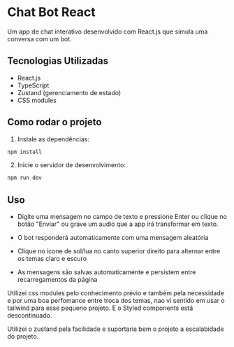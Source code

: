 # Chat Bot React

Um app de chat interativo desenvolvido com React.js que simula uma conversa com um bot.


## Tecnologias Utilizadas

- React.js
- TypeScript
- Zustand (gerenciamento de estado)
- CSS modules 

## Como rodar o projeto


1. Instale as dependências:
```bash
npm install
```

2. Inicie o servidor de desenvolvimento:
```bash
npm run dev
```

## Uso

- Digite uma mensagem no campo de texto e pressione Enter ou clique no botão "Enviar" ou grave um audio que a app irá transformar em texto.

- O bot responderá automaticamente com uma mensagem aleatória
- Clique no ícone de sol/lua no canto superior direito para alternar entre os temas claro e escuro
- As mensagens são salvas automaticamente e persistem entre recarregamentos da página


Utilizei css modules pelo conhecimento prévio e também pela necessidade e por uma boa perfomance entre troca dos temas, nao vi sentido em usar o tailwind para esse pequeno projeto. E o Styled components está descontinuado.

Utilizei o zustand pela facilidade e suportaria bem o projeto a escalabidade do projeto.


